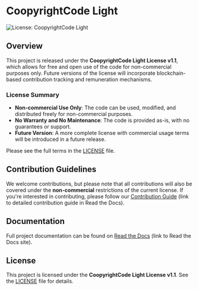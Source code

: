 # CoopyrightCode Light

![License: CoopyrightCode Light](https://img.shields.io/badge/license-CoopyrightCode_Light_v1.1-blue)

## Overview

This project is released under the **CoopyrightCode Light License v1.1**, which allows for free and open use of the code for non-commercial purposes only. Future versions of the license will incorporate blockchain-based contribution tracking and remuneration mechanisms.

### License Summary

- **Non-commercial Use Only**: The code can be used, modified, and distributed freely for non-commercial purposes.
- **No Warranty and No Maintenance**: The code is provided as-is, with no guarantees or support.
- **Future Version**: A more complete license with commercial usage terms will be introduced in a future release.

Please see the full terms in the [LICENSE](./LICENSE) file.

## Contribution Guidelines

We welcome contributions, but please note that all contributions will also be covered under the **non-commercial** restrictions of the current license. If you're interested in contributing, please follow our [Contribution Guide](#) (link to detailed contribution guide in Read the Docs).

## Documentation

Full project documentation can be found on [Read the Docs](#) (link to Read the Docs site).

## License

This project is licensed under the **CoopyrightCode Light License v1.1**. See the [LICENSE](./LICENSE) file for details.
